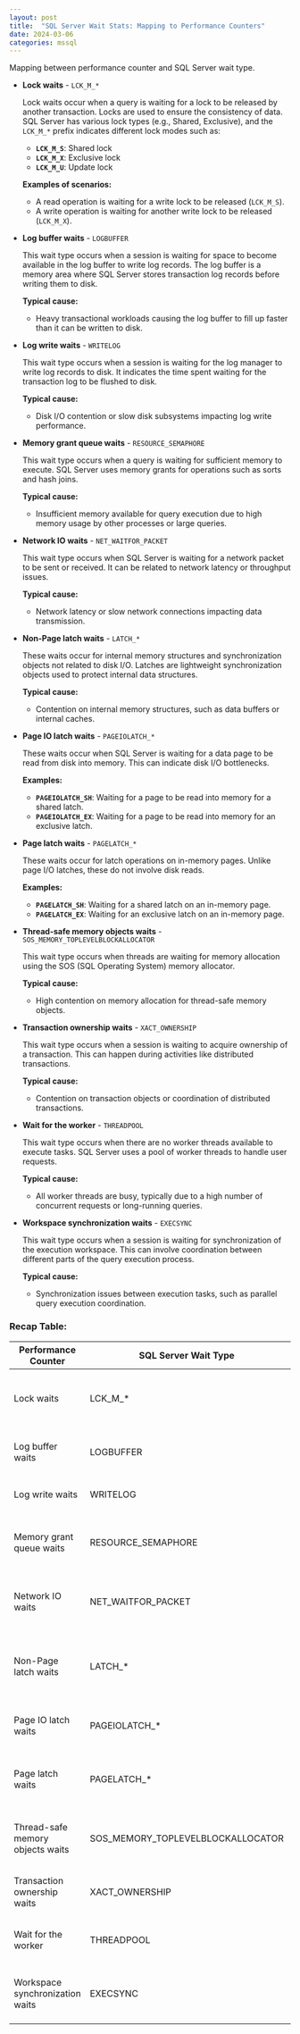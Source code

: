 ```yaml
---
layout: post
title:  "SQL Server Wait Stats: Mapping to Performance Counters"
date: 2024-03-06
categories: mssql
---
```

Mapping between performance counter and SQL Server wait type.

* **Lock waits** - `LCK_M_*`

    Lock waits occur when a query is waiting for a lock to be released by another transaction. Locks are used to ensure the consistency of data. SQL Server has various lock types (e.g., Shared, Exclusive), and the `LCK_M_*` prefix indicates different lock modes such as:

    * **`LCK_M_S`**: Shared lock
    * **`LCK_M_X`**: Exclusive lock
    * **`LCK_M_U`**: Update lock

    **Examples of scenarios:**
    * A read operation is waiting for a write lock to be released (`LCK_M_S`).
    * A write operation is waiting for another write lock to be released (`LCK_M_X`).

* **Log buffer waits** - `LOGBUFFER`

    This wait type occurs when a session is waiting for space to become available in the log buffer to write log records. The log buffer is a memory area where SQL Server stores transaction log records before writing them to disk.

    **Typical cause:**
    * Heavy transactional workloads causing the log buffer to fill up faster than it can be written to disk.

* **Log write waits** - `WRITELOG`

    This wait type occurs when a session is waiting for the log manager to write log records to disk. It indicates the time spent waiting for the transaction log to be flushed to disk.

    **Typical cause:**
    * Disk I/O contention or slow disk subsystems impacting log write performance.

* **Memory grant queue waits** - `RESOURCE_SEMAPHORE`

    This wait type occurs when a query is waiting for sufficient memory to execute. SQL Server uses memory grants for operations such as sorts and hash joins.

    **Typical cause:**
    * Insufficient memory available for query execution due to high memory usage by other processes or large queries.

* **Network IO waits** - `NET_WAITFOR_PACKET`

    This wait type occurs when SQL Server is waiting for a network packet to be sent or received. It can be related to network latency or throughput issues.

    **Typical cause:**
    * Network latency or slow network connections impacting data transmission.

* **Non-Page latch waits** - `LATCH_*`

    These waits occur for internal memory structures and synchronization objects not related to disk I/O. Latches are lightweight synchronization objects used to protect internal data structures.

    **Typical cause:**
    * Contention on internal memory structures, such as data buffers or internal caches.

* **Page IO latch waits** - `PAGEIOLATCH_*`

    These waits occur when SQL Server is waiting for a data page to be read from disk into memory. This can indicate disk I/O bottlenecks.

    **Examples:**
    * **`PAGEIOLATCH_SH`**: Waiting for a page to be read into memory for a shared latch.
    * **`PAGEIOLATCH_EX`**: Waiting for a page to be read into memory for an exclusive latch.

* **Page latch waits** - `PAGELATCH_*`

    These waits occur for latch operations on in-memory pages. Unlike page I/O latches, these do not involve disk reads.

    **Examples:**
    * **`PAGELATCH_SH`**: Waiting for a shared latch on an in-memory page.
    * **`PAGELATCH_EX`**: Waiting for an exclusive latch on an in-memory page.

* **Thread-safe memory objects waits** - `SOS_MEMORY_TOPLEVELBLOCKALLOCATOR`

    This wait type occurs when threads are waiting for memory allocation using the SOS (SQL Operating System) memory allocator.

    **Typical cause:**
    * High contention on memory allocation for thread-safe memory objects.

* **Transaction ownership waits** - `XACT_OWNERSHIP`

    This wait type occurs when a session is waiting to acquire ownership of a transaction. This can happen during activities like distributed transactions.

    **Typical cause:**
    * Contention on transaction objects or coordination of distributed transactions.

* **Wait for the worker** - `THREADPOOL`

    This wait type occurs when there are no worker threads available to execute tasks. SQL Server uses a pool of worker threads to handle user requests.

    **Typical cause:**
    * All worker threads are busy, typically due to a high number of concurrent requests or long-running queries.

* **Workspace synchronization waits** - `EXECSYNC`

    This wait type occurs when a session is waiting for synchronization of the execution workspace. This can involve coordination between different parts of the query execution process.

    **Typical cause:**
    * Synchronization issues between execution tasks, such as parallel query execution coordination.

### Recap Table:

| Performance Counter                     | SQL Server Wait Type               | Description                                          |
|-----------------------------------------|------------------------------------|------------------------------------------------------|
| Lock waits                              | LCK_M_*                            | Waiting for a lock to be released by another transaction. |
| Log buffer waits                        | LOGBUFFER                          | Waiting for space in the log buffer to write log records. |
| Log write waits                         | WRITELOG                           | Waiting for log records to be written to disk.       |
| Memory grant queue waits                | RESOURCE_SEMAPHORE                 | Waiting for sufficient memory to execute a query.    |
| Network IO waits                        | NET_WAITFOR_PACKET                 | Waiting for network packets to be sent or received.  |
| Non-Page latch waits                    | LATCH_*                            | Waiting for internal memory structures and synchronization objects. |
| Page IO latch waits                     | PAGEIOLATCH_*                      | Waiting for data pages to be read from disk into memory. |
| Page latch waits                        | PAGELATCH_*                        | Waiting for latch operations on in-memory pages.     |
| Thread-safe memory objects waits        | SOS_MEMORY_TOPLEVELBLOCKALLOCATOR  | Waiting for memory allocation using SOS memory allocator. |
| Transaction ownership waits             | XACT_OWNERSHIP                     | Waiting to acquire ownership of a transaction.       |
| Wait for the worker                     | THREADPOOL                         | Waiting for worker threads to become available.      |
| Workspace synchronization waits         | EXECSYNC                           | Waiting for synchronization of the execution workspace. |

